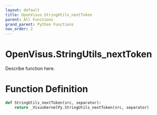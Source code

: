 ```yaml
---
layout: default
title: OpenVisus.StringUtils_nextToken
parent: All Functions
grand_parent: Python Functions
nav_order: 2
---
```


# OpenVisus.StringUtils_nextToken

Describe function here.

# Function Definition

```python
def StringUtils_nextToken(src, separator):
    return _VisusKernelPy.StringUtils_nextToken(src, separator)
```